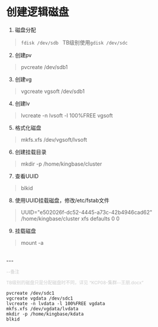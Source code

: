 # 创建逻辑磁盘

1. 磁盘分配
> `fdisk /dev/sdb ` TB级别使用`gdisk /dev/sdc`
2. 创建pv
> pvcreate /dev/sdb1
3. 创建vg
> vgcreate vgsoft /dev/sdb1
4. 创建lv
> lvcreate -n lvsoft -l 100%FREE vgsoft
5. 格式化磁盘
> mkfs.xfs /dev/vgsoft/lvsoft
6. 创建挂载目录
> mkdir -p /home/kingbase/cluster
7. 查看UUID
> blkid
8. 使用UUID挂载磁盘，修改/etc/fstab文件
> UUID="e502026f-dc52-4445-a73c-42b4946cad62" /home/kingbase/cluster      xfs     defaults        0 0
9. 挂载磁盘
> mount -a

<br>
---

<div style="color: #cccccc;font-size: 12px;">
  <p>--备注</p>
  <p>TB级别的磁盘只是分配磁盘时不同，详见 “KCP08-集群--王朋.docx”</p>
</div>

```
pvcreate /dev/sdc1
vgcreate vgdata /dev/sdc1
lvcreate -n lvdata -l 100%FREE vgdata
mkfs.xfs /dev/vgdata/lvdata
mkdir -p /home/kingbase/kdata
blkid
```